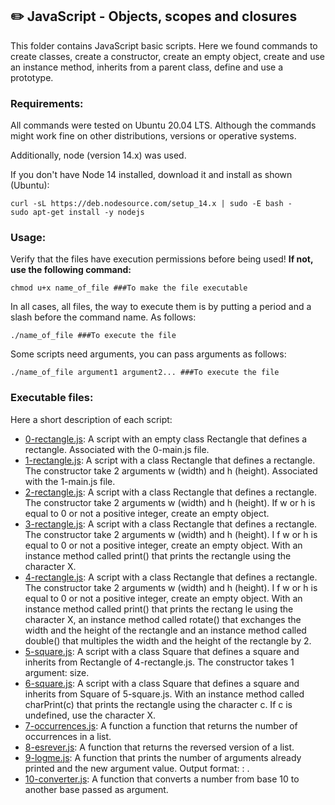 ## :pencil2: JavaScript - Objects, scopes and closures
This folder contains JavaScript basic scripts. Here we found commands to create classes, create a constructor, create an empty object, create and use an instance method, inherits from a parent class, define and use a prototype.  

### Requirements:
All commands were tested on Ubuntu 20.04 LTS. Although the commands might work fine on other distributions, versions or operative systems.

Additionally, node (version 14.x) was used.

If you don't have Node 14 installed, download it and install as shown (Ubuntu):

    curl -sL https://deb.nodesource.com/setup_14.x | sudo -E bash -
    sudo apt-get install -y nodejs

### Usage:
Verify that the files have execution permissions before being used! **If not, use the following command:**

    chmod u+x name_of_file ###To make the file executable

In all cases, all files, the way to execute them is by putting a period and a slash before the command name. As follows:

    ./name_of_file ###To execute the file

Some scripts need arguments, you can pass arguments as follows:

    ./name_of_file argument1 argument2... ###To execute the file

### Executable files:

Here a short description of each script:
+ [0-rectangle.js](https://github.com/dmhenaopa/holbertonschool-higher_level_programming/blob/master/0x13-javascript_objects_scopes_closures/0-rectangle.js): A script with an empty class Rectangle that defines a rectangle. Associated with the 0-main.js file.
+ [1-rectangle.js](https://github.com/dmhenaopa/holbertonschool-higher_level_programming/blob/master/0x13-javascript_objects_scopes_closures/1-rectangle.js): A script with a class Rectangle that defines a rectangle. The constructor take 2 arguments w (width) and h (height). Associated with the 1-main.js file.
+ [2-rectangle.js](https://github.com/dmhenaopa/holbertonschool-higher_level_programming/blob/master/0x13-javascript_objects_scopes_closures/2-rectangle.js): A script with a class Rectangle that defines a rectangle. The constructor take 2 arguments w (width) and h (height). If w or h is equal to 0 or not a positive integer, create an empty object.
+ [3-rectangle.js](https://github.com/dmhenaopa/holbertonschool-higher_level_programming/blob/master/0x13-javascript_objects_scopes_closures/3-rectangle.js): A script with a class Rectangle that defines a rectangle. The constructor take 2 arguments w (width) and h (height). I
f w or h is equal to 0 or not a positive integer, create an empty object. With an instance method called print() that prints the rectangle using the character X.
+ [4-rectangle.js](https://github.com/dmhenaopa/holbertonschool-higher_level_programming/blob/master/0x13-javascript_objects_scopes_closures/4-rectangle.js): A script with a class Rectangle that defines a rectangle. The constructor take 2 arguments w (width) and h (height). I
f w or h is equal to 0 or not a positive integer, create an empty object. With an instance method called print() that prints the rectang
le using the character X, an instance method called rotate() that exchanges the width and the height of the rectangle and an instance method called double() that multiples the width and the height of the rectangle by 2. 
+ [5-square.js](https://github.com/dmhenaopa/holbertonschool-higher_level_programming/blob/master/0x13-javascript_objects_scopes_closures/5-square.js): A script with a class Square that defines a square and inherits from Rectangle of 4-rectangle.js. The constructor takes 1 argument: size.
+ [6-square.js](https://github.com/dmhenaopa/holbertonschool-higher_level_programming/blob/master/0x13-javascript_objects_scopes_closures/6-square.js): A script with a class Square that defines a square and inherits from Square of 5-square.js. With an instance method called charPrint(c) that prints the rectangle using the character c. If c is undefined, use the character X.
+ [7-occurrences.js](https://github.com/dmhenaopa/holbertonschool-higher_level_programming/blob/master/0x13-javascript_objects_scopes_closures/7-occurrences.js): A function a function that returns the number of occurrences in a list.
+ [8-esrever.js](https://github.com/dmhenaopa/holbertonschool-higher_level_programming/blob/master/0x13-javascript_objects_scopes_closures/8-esrever.js): A function that returns the reversed version of a list.
+ [9-logme.js](https://github.com/dmhenaopa/holbertonschool-higher_level_programming/blob/master/0x13-javascript_objects_scopes_closures/9-logme.js): A function that prints the number of arguments already printed and the new argument value. Output format: <number arguments already printed>: <current argument value>.
+ [10-converter.js](https://github.com/dmhenaopa/holbertonschool-higher_level_programming/blob/master/0x13-javascript_objects_scopes_closures/10-converter.js): A function that converts a number from base 10 to another base passed as argument. 
<!--stackedit_data:
eyJoaXN0b3J5IjpbMTgxNjQxODg2OV19
-->